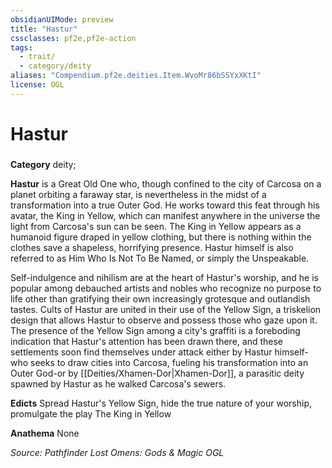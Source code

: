 ```yaml
---
obsidianUIMode: preview
title: "Hastur"
cssclasses: pf2e,pf2e-action
tags:
  - trait/
  - category/deity
aliases: "Compendium.pf2e.deities.Item.WvoMr86bSSYxXKtI"
license: OGL
---
```

# Hastur

### 

**Category** deity; 




**Hastur** is a Great Old One who, though confined to the city of Carcosa on a planet orbiting a faraway star, is nevertheless in the midst of a transformation into a true Outer God. He works toward this feat through his avatar, the King in Yellow, which can manifest anywhere in the universe the light from Carcosa's sun can be seen. The King in Yellow appears as a humanoid figure draped in yellow clothing, but there is nothing within the clothes save a shapeless, horrifying presence. Hastur himself is also referred to as Him Who Is Not To Be Named, or simply the Unspeakable.

Self-indulgence and nihilism are at the heart of Hastur's worship, and he is popular among debauched artists and nobles who recognize no purpose to life other than gratifying their own increasingly grotesque and outlandish tastes. Cults of Hastur are united in their use of the Yellow Sign, a triskelion design that allows Hastur to observe and possess those who gaze upon it. The presence of the Yellow Sign among a city's graffiti is a foreboding indication that Hastur's attention has been drawn there, and these settlements soon find themselves under attack either by Hastur himself-who seeks to draw cities into Carcosa, fueling his transformation into an Outer God-or by [[Deities/Xhamen-Dor|Xhamen-Dor]], a parasitic deity spawned by Hastur as he walked Carcosa's sewers.

**Edicts** Spread Hastur's Yellow Sign, hide the true nature of your worship, promulgate the play The King in Yellow

**Anathema** None

*Source: Pathfinder Lost Omens: Gods & Magic*
*OGL*